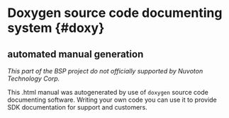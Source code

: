 # Doxygen source code documenting system {#doxy}
## automated manual generation

*This part of the BSP project do not officially supported by Nuvoton Technology Corp.*

This .html manual was autogenerated by use of `doxygen` source code documenting
software. Writing your own code you can use it to provide SDK documentation
for support and customers.


